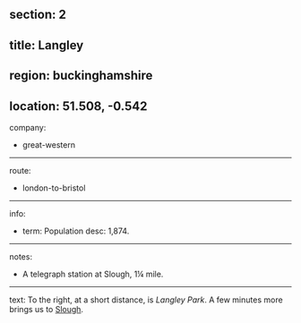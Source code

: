 section: 2
----
title: Langley
----
region: buckinghamshire
----
location: 51.508, -0.542
----
company:
- great-western
----
route:
- london-to-bristol
----
info:
- term: Population
  desc: 1,874.
----
notes:
- A telegraph station at Slough, 1¼ mile.
----
text: To the right, at a short distance, is *Langley Park*. A few minutes more brings us to [Slough](/stations/slough).
